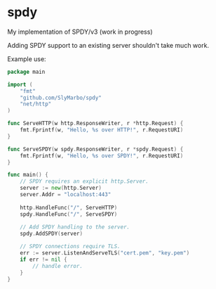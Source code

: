 spdy
====

My implementation of SPDY/v3 (work in progress)

Adding SPDY support to an existing server shouldn't take much work.

Example use:
```go
package main

import (
	"fmt"
	"github.com/SlyMarbo/spdy"
	"net/http"
)

func ServeHTTP(w http.ResponseWriter, r *http.Request) {
	fmt.Fprintf(w, "Hello, %s over HTTP!", r.RequestURI)
}

func ServeSPDY(w spdy.ResponseWriter, r *spdy.Request) {
	fmt.Fprintf(w, "Hello, %s over SPDY!", r.RequestURI)
}

func main() {
	// SPDY requires an explicit http.Server.
	server := new(http.Server)
	server.Addr = "localhost:443"
	
	http.HandleFunc("/", ServeHTTP)
	spdy.HandleFunc("/", ServeSPDY)
	
	// Add SPDY handling to the server.
	spdy.AddSPDY(server)

	// SPDY connections require TLS.
	err := server.ListenAndServeTLS("cert.pem", "key.pem")
	if err != nil {
		// handle error.
	}
}
```
